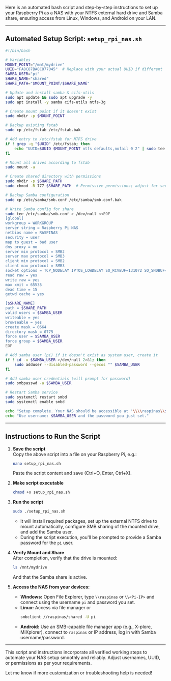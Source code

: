 Here is an automated bash script and step-by-step instructions to set up your Raspberry Pi as a NAS with your NTFS external hard drive and Samba share, ensuring access from Linux, Windows, and Android on your LAN.

***

## Automated Setup Script: `setup_rpi_nas.sh`

```bash
#!/bin/bash

# Variables
MOUNT_POINT="/mnt/mydrive"
UUID="FA8C87BA8C877045"  # Replace with your actual UUID if different
SAMBA_USER="pi"
SHARE_NAME="shared"
SHARE_PATH="$MOUNT_POINT/$SHARE_NAME"

# Update and install samba & cifs-utils
sudo apt update && sudo apt upgrade -y
sudo apt install -y samba cifs-utils ntfs-3g

# Create mount point if it doesn't exist
sudo mkdir -p $MOUNT_POINT

# Backup existing fstab
sudo cp /etc/fstab /etc/fstab.bak

# Add entry to /etc/fstab for NTFS drive
if ! grep -q "$UUID" /etc/fstab; then
    echo "UUID=$UUID $MOUNT_POINT ntfs defaults,nofail 0 2" | sudo tee -a /etc/fstab
fi

# Mount all drives according to fstab
sudo mount -a

# Create shared directory with permissions
sudo mkdir -p $SHARE_PATH
sudo chmod -R 777 $SHARE_PATH  # Permissive permissions; adjust for security as needed

# Backup Samba configuration
sudo cp /etc/samba/smb.conf /etc/samba/smb.conf.bak

# Write Samba config for share
sudo tee /etc/samba/smb.conf > /dev/null <<EOF
[global]
workgroup = WORKGROUP
server string = Raspberry Pi NAS
netbios name = RASPINAS
security = user
map to guest = bad user
dns proxy = no
server min protocol = SMB2
server max protocol = SMB3
client min protocol = SMB2
client max protocol = SMB3
socket options = TCP_NODELAY IPTOS_LOWDELAY SO_RCVBUF=131072 SO_SNDBUF=131072
read raw = yes
write raw = yes
max xmit = 65535
dead time = 15
getwd cache = yes

[$SHARE_NAME]
path = $SHARE_PATH
valid users = $SAMBA_USER
writeable = yes
browseable = yes
create mask = 0664
directory mask = 0775
force user = $SAMBA_USER
force group = $SAMBA_USER
EOF

# Add samba user (pi) if it doesn't exist as system user, create it
if ! id -u $SAMBA_USER >/dev/null 2>&1; then
    sudo adduser --disabled-password --gecos "" $SAMBA_USER
fi

# Add samba user credentials (will prompt for password)
sudo smbpasswd -a $SAMBA_USER

# Restart Samba service
sudo systemctl restart smbd
sudo systemctl enable smbd

echo "Setup complete. Your NAS should be accessible at '\\\\raspinas\\$SHARE_NAME' or '\\\\<Pi-IP>\\$SHARE_NAME'."
echo "Use username: $SAMBA_USER and the password you just set."
```

***

## Instructions to Run the Script

1. **Save the script**  
   Copy the above script into a file on your Raspberry Pi, e.g.:  
   ```bash
   nano setup_rpi_nas.sh
   ```
   Paste the script content and save (Ctrl+O, Enter, Ctrl+X).

2. **Make script executable**  
   ```bash
   chmod +x setup_rpi_nas.sh
   ```

3. **Run the script**  
   ```bash
   sudo ./setup_rpi_nas.sh
   ```
   - It will install required packages, set up the external NTFS drive to mount automatically, configure SMB sharing of the mounted drive, and add the Samba user.  
   - During the script execution, you'll be prompted to provide a Samba password for the `pi` user.

4. **Verify Mount and Share**  
   After completion, verify that the drive is mounted:  
   ```bash
   ls /mnt/mydrive
   ```
   And that the Samba share is active.

5. **Access the NAS from your devices:**  
   - **Windows:** Open File Explorer, type `\\raspinas` or `\\<Pi-IP>` and connect using the username `pi` and password you set.  
   - **Linux:** Access via file manager or  
     ```bash
     smbclient //raspinas/shared -U pi
     ```
   - **Android:** Use an SMB-capable file manager app (e.g., X-plore, MiXplorer), connect to `raspinas` or IP address, log in with Samba username/password.

***

This script and instructions incorporate all verified working steps to automate your NAS setup smoothly and reliably. Adjust usernames, UUID, or permissions as per your requirements.

Let me know if more customization or troubleshooting help is needed!
